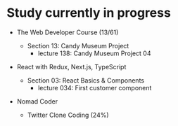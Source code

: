 # Study currently in progress

  - The Web Developer Course (13/61)
    - Section 13: Candy Museum Project
      - lecture 138: Candy Museum Project 04

  - React with Redux, Next.js, TypeScript
    - Section 03: React Basics & Components
      - lecture 034: First customer component

  - Nomad Coder
    - Twitter Clone Coding (24%)

